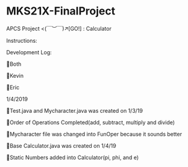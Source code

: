 # MKS21X-FinalProject

APCS Project <(￣︶￣)↗[GO!] : Calculator

Instructions:

Development Log: 

🌸Both

🎲Kevin

🎋Eric

 1/4/2019
 
 🌸Test.java and Mycharacter.java was created on 1/3/19
 
 🎲Order of Operations Completed(add, subtract, multiply and divide)
 
 🎲Mycharacter file was changed into FunOper because it sounds better
 
 🌸Base Calculator.java was created on 1/4/19
 
 🎋Static Numbers added into Calculator(pi, phi, and e)
 
